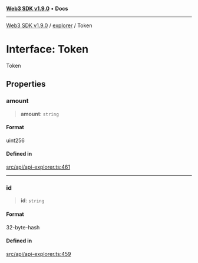 [**Web3 SDK v1.9.0**](../../../README.md) • **Docs**

***

[Web3 SDK v1.9.0](../../../globals.md) / [explorer](../README.md) / Token

# Interface: Token

Token

## Properties

### amount

> **amount**: `string`

#### Format

uint256

#### Defined in

[src/api/api-explorer.ts:461](https://github.com/Mystic-Nayy/alephium-web3/blob/ee41f5e0e7d7fb0b155fe62f05b2ac03772895ca/packages/web3/src/api/api-explorer.ts#L461)

***

### id

> **id**: `string`

#### Format

32-byte-hash

#### Defined in

[src/api/api-explorer.ts:459](https://github.com/Mystic-Nayy/alephium-web3/blob/ee41f5e0e7d7fb0b155fe62f05b2ac03772895ca/packages/web3/src/api/api-explorer.ts#L459)

